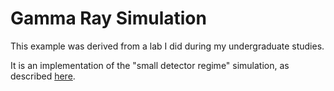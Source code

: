 # Gamma Ray Simulation

This example was derived from a lab I did during my undergraduate studies.

It is an implementation of the "small detector regime" simulation, as described [here](https://github.com/tbensky/PhysicsLabs/blob/master/Labs/GammaRayMonteCarlo/monte.pdf).
